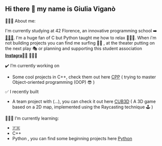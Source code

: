 ## Hi there 👋 my name is Giulia Viganò

  🙇🏽‍♀️​ About me:

  I'm currently studying at 42 Florence, an innovative programming school ➡️ [​👩🏽‍💻​](https://42firenze.it/).
  I'm a huge fan of C but Python taught me how to relax 🧘🏽‍♀️​. When i'm not building projects you can find me
  surfing 🏄‍♀️​ , at the theater putting on the next play 🎭​ or planning and supporting this student association [𝐈𝐧𝐬𝐭𝐚𝐠𝐫𝐚𝐦𝅾]() 🙋🏽‍♀️​
  
  ✔️​ I’m currently working on
  
  - Some cool projects in C++, check them out here [CPP](https://github.com/jollagit/42Projects/tree/main/CPP%2B%2B)
    ( trying to master Object-oriented programming (OOP) 😎​ )
    
   ✅​ I recently built
   
   - A team project with (...), you can check it out here [CUB3D](https://github.com/jollagit/42Projects/tree/main/CUB3D)
     ( A 3D game based on a 2D map, implemented using the Raycasting technique 🕹️​ )

👩🏽‍🏫​ I’m currently learning:

  - [🇫🇷](https://it.duolingo.com/learn)
  - C++
  - Python , you can find some beginning projects here [Python](https://github.com/jollagit/42Projects/tree/main/discovery_piscine/Rush)
